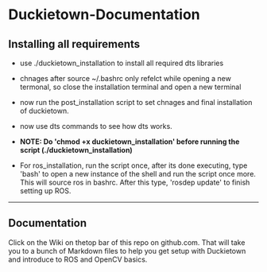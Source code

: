 # Duckietown-Documentation

## Installing all requirements

* use ./duckietown_installation to install all required dts libraries
* chnages after source ~/.bashrc only refelct while opening a new termonal, so close the installation terminal and open a new terminal
* now run the post_installation script to set chnages and final installation of duckietown.
* now use dts commands to see how dts works.
* **NOTE: Do 'chmod +x duckietown_installation' before running the script (./duckietown_installation)**

* For ros_installation, run the script once, after its done executing, type 'bash' to open a new instance of the shell and run the script once more. This will source ros in bashrc. After this type, 'rosdep update' to finish setting up ROS.

____________________________________________________________________________________

## Documentation
Click on the Wiki on thetop bar of this repo on github.com. That will take you to a bunch of Markdown files to help you get setup with Duckietown and introduce to ROS and OpenCV basics.
